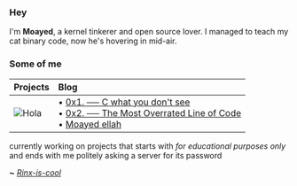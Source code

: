 ### Hey

I'm **Moayed**, a kernel tinkerer and open source lover. I managed to teach my cat binary code, now he's hovering in mid-air.

### Some of me
|     **Projects**     |      **Blog**        |
| :-------------------- | :-------------------- |
| ![Hola](https://github.com/user-attachments/assets/142af165-c734-44f5-adce-40a3590c15ff) |<!-- blog starts -->• [0x1. ── C what you don't see](https://SinMaven.github.io/blog/C-what-you-dont-see/intro.html)<br>• [0x2. ── The Most Overrated Line of Code](https://SinMaven.github.io/blog/C-what-you-dont-see/hello-world.html)<br>• [Moayed ellah](https://SinMaven.github.io/blog/about.html)<!-- blog ends --> 

currently working on projects that starts with _for educational purposes only_ and ends with me politely asking a server for its password

**~** [_Rinx-is-cool_](https://0xrinx.github.io/)
